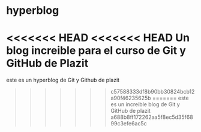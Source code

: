 # hyperblog
<<<<<<< HEAD
<<<<<<< HEAD
Un blog increible para el curso de Git y GitHub de Plazit
=======
este es un hyperblog de Git y Github de plazit
>>>>>>> c57588333df8b90bb30824bcb12a90f46235625b
=======
este es un increible blog de Git y GitHub de plazit
>>>>>>> a688b8ff172262aa5f8ec5d35f6899c3efe6ac5c
